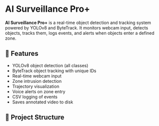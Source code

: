 # AI Surveillance Pro+

**AI Surveillance Pro+** is a real-time object detection and tracking system powered by YOLOv8 and ByteTrack. It monitors webcam input, detects objects, tracks them, logs events, and alerts when objects enter a defined zone.

## 🔧 Features

- YOLOv8 object detection (all classes)
- ByteTrack object tracking with unique IDs
- Real-time webcam input
- Zone intrusion detection
- Trajectory visualization
- Voice alerts on zone entry
- CSV logging of events
- Saves annotated video to disk

## 📁 Project Structure

